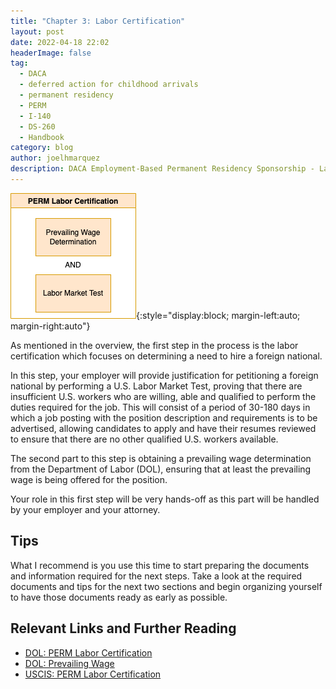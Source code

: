 ```yaml
---
title: "Chapter 3: Labor Certification"
layout: post
date: 2022-04-18 22:02
headerImage: false
tag:
  - DACA
  - deferred action for childhood arrivals
  - permanent residency
  - PERM
  - I-140
  - DS-260
  - Handbook
category: blog
author: joelhmarquez
description: DACA Employment-Based Permanent Residency Sponsorship - Labor Certification
---
```


![Labor Certification](/assets/images/sponsorship/laborCertification.png){:style="display:block; margin-left:auto; margin-right:auto"}

As mentioned in the overview, the first step in the process is the labor certification which focuses on determining a need to hire a foreign national. 

In this step, your employer will provide justification for petitioning a foreign national by performing a U.S. Labor Market Test, proving that there are insufficient U.S. workers who are willing, able and qualified to perform the duties required for the job. This will consist of a period of 30-180 days in which a job posting with the position description and requirements is to be advertised, allowing candidates to apply and have their resumes reviewed to ensure that there are no other qualified U.S. workers available.

The second part to this step is obtaining a prevailing wage determination from the Department of Labor (DOL), ensuring that at least the prevailing wage is being offered for the position.

Your role in this first step will be very hands-off as this part will be handled by your employer and your attorney.

## Tips
What I recommend is you use this time to start preparing the documents and information required for the next steps. Take a look at the required documents and tips for the next two sections and begin organizing yourself to have those documents ready as early as possible.

## Relevant Links and Further Reading
- [DOL: PERM Labor Certification](https://www.dol.gov/agencies/eta/foreign-labor/programs/permanent)
- [DOL: Prevailing Wage](https://www.dol.gov/agencies/eta/foreign-labor/wages)
- [USCIS: PERM Labor Certification](https://www.uscis.gov/working-in-the-united-states/permanent-workers)